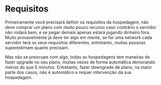 # Requisitos

Primeiramente você precisará definir os requisitos da hospedagem, não deve comprar um plano com muito pouco recurso caso contrário o servidor não rodará bem, e se pegar demais apenas estará jogando dinheiro fora.\
Muito provavelmente já deve ter algo em mente, se for uma network cada servidor terá os seus requisitos diferentes, entretanto, muitas pessoas superestimam quanto precisam.

Mas não se preocupe com algo, todas as hospedagens tem maneiras de fazer upgrade no seu plano, muitas vezes de forma automática demorando menos do que 5 minutos. Entretanto, fazer downgrade de plano, na maior parte dos casos, não é automático e requer intervenção da sua hospedagem.
